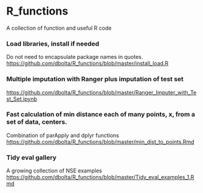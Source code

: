 # R_functions
A collection of function and useful R code

### Load libraries, install if needed
Do not need to encapsulate package names in quotes.
<br>https://github.com/dbolta/R_functions/blob/master/install_load.R

### Multiple imputation with Ranger plus imputation of test set
https://github.com/dbolta/R_functions/blob/master/Ranger_Imputer_with_Test_Set.ipynb

### Fast calculation of min distance each of many points, x, from a set of data, centers.
Combination of parApply and dplyr functions
<br>https://github.com/dbolta/R_functions/blob/master/min_dist_to_points.Rmd

### Tidy eval gallery
A growing collection of NSE examples
https://github.com/dbolta/R_functions/blob/master/Tidy_eval_examples_1.Rmd
